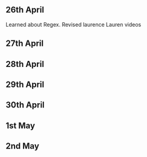 

## 26th April
Learned about Regex.
Revised laurence Lauren videos

## 27th April

## 28th April

## 29th April

## 30th April

## 1st May 

## 2nd May 
